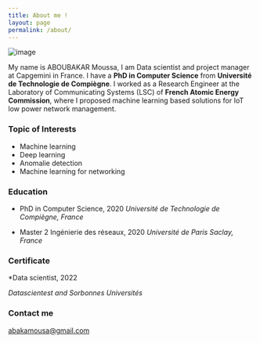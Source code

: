 ```yaml
---
title: About me !
layout: page
permalink: /about/
---
```




 
![image](https://user-images.githubusercontent.com/18530355/215329815-11332954-996d-4370-a67d-2c9239e4c2b2.png)

My name is ABOUBAKAR Moussa, I am Data scientist and project manager at Capgemini in France. I have a **PhD in Computer Science** from **Université de Technologie de Compiègne**. I worked as a Research Engineer at the Laboratory of Communicating Systems (LSC) of **French Atomic Energy Commission**, where I proposed machine learning based solutions for IoT low power network management. 

### Topic of Interests
* Machine learning
* Deep learning
* Anomalie detection
* Machine learning for networking

### Education

* PhD in Computer Science, 2020
*Université de Technologie de Compiègne, France*

* Master 2 Ingénierie des réseaux, 2020
*Université de Paris Saclay, France* 

### Certificate 
*Data scientist, 2022

*Datascientest and Sorbonnes Universités*



### Contact me

[abakamousa@gmail.com](mailto:abakamousa@gmail.com)
